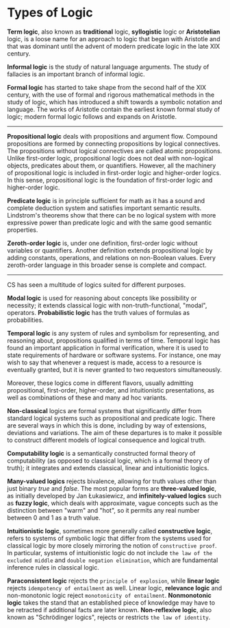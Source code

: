 # Types of Logic


**Term logic**, also known as **traditional** logic, **syllogistic** logic or **Aristotelian** logic, is a loose name for an approach to logic that began with Aristotle and that was dominant until the advent of modern predicate logic in the late XIX century.

__Informal logic__ is the study of natural language arguments. The study of fallacies is an important branch of informal logic.

__Formal logic__ has started to take shape from the second half of the XIX century, with the use of formal and rigorous mathematical methods in the study of logic, which has introduced a shift towards a symbolic notation and language. The works of Aristotle contain the earliest known formal study of logic; modern formal logic follows and expands on Aristotle.

---

**Propositional logic** deals with propositions and argument flow. Compound propositions are formed by connecting propositions by logical connectives. The propositions without logical connectives are called atomic propositions. Unlike first-order logic, propositional logic does not deal with non-logical objects, predicates about them, or quantifiers. However, all the machinery of propositional logic is included in first-order logic and higher-order logics. In this sense, propositional logic is the foundation of first-order logic and higher-order logic.

**Predicate logic** is in principle sufficient for math as it has a sound and complete deduction system and satisfies important semantic results. Lindstrom's theorems show that there can be no logical system with more expressive power than predicate logic and with the same good semantic properties.

**Zeroth-order logic** is, under one definition, first-order logic without variables or quantifiers. Another definition extends propositional logic by adding constants, operations, and relations on non-Boolean values. Every zeroth-order language in this broader sense is complete and compact.


---

CS has seen a multitude of logics suited for different purposes.

__Modal logic__ is used for reasoning about concepts like possibility or necessity; it extends classical logic with non-truth-functional, "modal", operators. __Probabilistic logic__ has the truth values of formulas as probabilities.

**Temporal logic** is any system of rules and symbolism for representing, and reasoning about, propositions qualified in terms of time. Temporal logic has found an important application in formal verification, where it is used to state requirements of hardware or software systems. For instance, one may wish to say that whenever a request is made, access to a resource is eventually granted, but it is never granted to two requestors simultaneously.

Moreover, these logics come in different flavors, usually admitting propositional, first-order, higher-order, and intuitionistic presentations, as well as combinations of these and many ad hoc variants. 

**Non-classical** logics are formal systems that significantly differ from standard logical systems such as propositional and predicate logic. There are several ways in which this is done, including by way of extensions, deviations and variations. The aim of these departures is to make it possible to construct different models of logical consequence and logical truth.

__Computability logic__ is a semantically constructed formal theory of computability (as opposed to classical logic, which is a formal theory of truth); it integrates and extends classical, linear and intuitionistic logics.


__Many-valued logics__ rejects bivalence, allowing for truth values other than just binary _true_ and _false_. The most popular forms are __three-valued logic__, as initially developed by Jan Łukasiewicz, and __infinitely-valued logics__ such as __fuzzy logic__, which deals with approximate, vague concepts such as the distinction between "warm" and "hot", so it permits any real number between 0 and 1 as a truth value.

__Intuitionistic logic__, sometimes more generally called __constructive logic__, refers to systems of symbolic logic that differ from the systems used for classical logic by more closely mirroring the notion of `constructive proof`. In particular, systems of intuitionistic logic do not include `the law of the excluded middle` and `double negation elimination`, which are fundamental inference rules in classical logic.

__Paraconsistent logic__ rejects the `principle of explosion`, while __linear logic__ rejects `idempotency of entailment` as well. Linear logic, __relevance logic__ and non-monotonic logic reject `monotonicity of entailment`. __Nonmonotonic logic__ takes the stand that an established piece of knowledge may have to be retracted if additional facts are later known. __Non-reflexive logic__, also known as "Schrödinger logics", rejects or restricts `the law of identity`.
